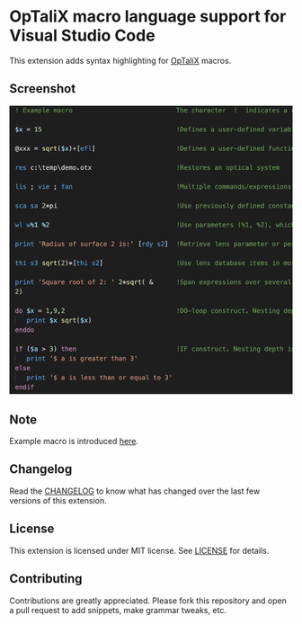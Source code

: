 # OpTaliX macro language support for Visual Studio Code

This extension adds syntax highlighting for [OpTaliX](http://www.optenso.com/index.html) macros.

## Screenshot
![syntax](images/syntax.png)

## Note
Example macro is introduced [here](http://www.optenso.com/optix/ex_macro.html).

## Changelog
Read the [CHANGELOG](CHANGELOG.md) to know what has changed over the last few versions of this extension.

## License
This extension is licensed under MIT license. See [LICENSE](LICENSE) for details.

## Contributing
Contributions are greatly appreciated. Please fork this repository and open a pull request to add snippets, make grammar tweaks, etc.
